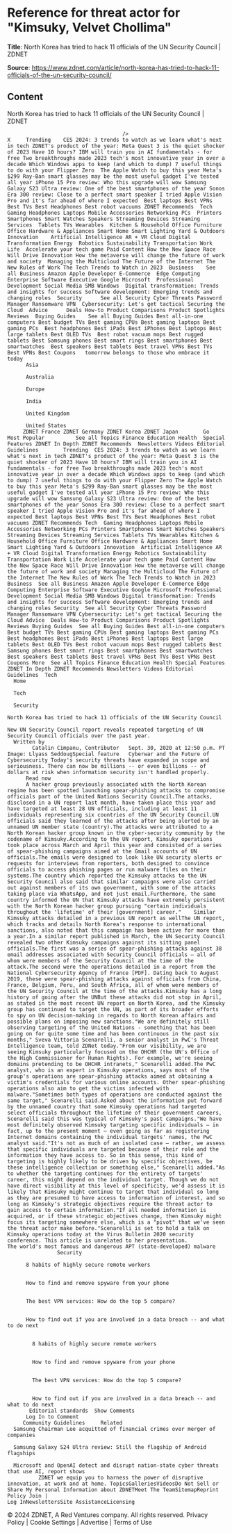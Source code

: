 # Reference for threat actor for "Kimsuky, Velvet Chollima"

**Title**: North Korea has tried to hack 11 officials of the UN Security Council | ZDNET

**Source**: https://www.zdnet.com/article/north-korea-has-tried-to-hack-11-officials-of-the-un-security-council/

## Content




North Korea has tried to hack 11 officials of the UN Security Council | ZDNET


                                         />                                                                                                                                                                                                     X     Trending    CES 2024: 3 trends to watch as we learn what's next in tech ZDNET's product of the year: Meta Quest 3 is the quiet shocker of 2023 Have 10 hours? IBM will train you in AI fundamentals - for free Two breakthroughs made 2023 tech's most innovative year in over a decade Which Windows apps to keep (and which to dump) 7 useful things to do with your Flipper Zero  The Apple Watch to buy this year Meta's $299 Ray-Ban smart glasses may be the most useful gadget I've tested all year iPhone 15 Pro review: Who this upgrade will wow Samsung Galaxy S23 Ultra review: One of the best smartphones of the year Sonos Era 300 review: Close to a perfect smart speaker I tried Apple Vision Pro and it's far ahead of where I expected  Best laptops Best VPNs Best TVs Best Headphones Best robot vacuums ZDNET Recommends  Tech    Gaming Headphones Laptops Mobile Accessories Networking PCs  Printers Smartphones Smart Watches Speakers Streaming Devices Streaming Services  Tablets TVs Wearables  Kitchen & Household Office Furniture Office Hardware & Appliances Smart Home Smart Lighting Yard & Outdoors  Innovation    Artificial Intelligence AR + VR Cloud Digital Transformation Energy  Robotics Sustainability Transportation Work Life  Accelerate your tech game Paid Content How the New Space Race Will Drive Innovation How the metaverse will change the future of work and society  Managing the Multicloud The Future of the Internet The New Rules of Work The Tech Trends to Watch in 2023  Business    See all Business Amazon Apple Developer E-Commerce  Edge Computing Enterprise Software Executive Google Microsoft  Professional Development Social Media SMB Windows  Digital transformation: Trends and insights for success Software development: Emerging trends and changing roles  Security      See all Security Cyber Threats Password Manager Ransomware VPN  Cybersecurity: Let's get tactical Securing the Cloud  Advice      Deals How-to Product Comparisons Product Spotlights Reviews  Buying Guides    See all Buying Guides Best all-in-one computers Best budget TVs Best gaming CPUs Best gaming laptops Best gaming PCs  Best headphones Best iPads Best iPhones Best laptops Best large tablets Best OLED TVs  Best robot vacuum mops Best rugged tablets Best Samsung phones Best smart rings Best smartphones Best smartwatches  Best speakers Best tablets Best travel VPNs Best TVs Best VPNs Best Coupons   tomorrow belongs to those who embrace it today       
          Asia
        
          Australia
        
          Europe
        
          India
        
          United Kingdom
        
          United States
         ZDNET France ZDNET Germany ZDNET Korea ZDNET Japan        Go  Most Popular          See all Topics Finance Education Health  Special Features ZDNET In Depth ZDNET Recommends  Newsletters Videos Editorial Guidelines        Trending  CES 2024: 3 trends to watch as we learn what's next in tech ZDNET's product of the year: Meta Quest 3 is the quiet shocker of 2023 Have 10 hours? IBM will train you in AI fundamentals - for free Two breakthroughs made 2023 tech's most innovative year in over a decade Which Windows apps to keep (and which to dump) 7 useful things to do with your Flipper Zero The Apple Watch to buy this year Meta's $299 Ray-Ban smart glasses may be the most useful gadget I've tested all year iPhone 15 Pro review: Who this upgrade will wow Samsung Galaxy S23 Ultra review: One of the best smartphones of the year Sonos Era 300 review: Close to a perfect smart speaker I tried Apple Vision Pro and it's far ahead of where I expected Best laptops Best VPNs Best TVs Best Headphones Best robot vacuums ZDNET Recommends Tech  Gaming Headphones Laptops Mobile Accessories Networking PCs Printers Smartphones Smart Watches Speakers Streaming Devices Streaming Services Tablets TVs Wearables Kitchen & Household Office Furniture Office Hardware & Appliances Smart Home Smart Lighting Yard & Outdoors Innovation  Artificial Intelligence AR + VR Cloud Digital Transformation Energy Robotics Sustainability Transportation Work Life Accelerate your tech game Paid Content How the New Space Race Will Drive Innovation How the metaverse will change the future of work and society Managing the Multicloud The Future of the Internet The New Rules of Work The Tech Trends to Watch in 2023 Business  See all Business Amazon Apple Developer E-Commerce Edge Computing Enterprise Software Executive Google Microsoft Professional Development Social Media SMB Windows Digital transformation: Trends and insights for success Software development: Emerging trends and changing roles Security  See all Security Cyber Threats Password Manager Ransomware VPN Cybersecurity: Let's get tactical Securing the Cloud Advice  Deals How-to Product Comparisons Product Spotlights Reviews Buying Guides  See all Buying Guides Best all-in-one computers Best budget TVs Best gaming CPUs Best gaming laptops Best gaming PCs Best headphones Best iPads Best iPhones Best laptops Best large tablets Best OLED TVs Best robot vacuum mops Best rugged tablets Best Samsung phones Best smart rings Best smartphones Best smartwatches Best speakers Best tablets Best travel VPNs Best TVs Best VPNs Best Coupons More  See all Topics Finance Education Health Special Features ZDNET In Depth ZDNET Recommends Newsletters Videos Editorial Guidelines  Tech     
      Home
    
      Tech
    
      Security
      
    North Korea has tried to hack 11 officials of the UN Security Council
   
    New UN Security Council report reveals repeated targeting of UN Security Council officials over the past year.
      Written by 
            Catalin Cimpanu, Contributor   Sept. 30, 2020 at 12:50 p.m. PT                           Image: Llyass SeddougSpecial feature   Cyberwar and the Future of Cybersecurity Today's security threats have expanded in scope and seriousness. There can now be millions -- or even billions -- of dollars at risk when information security isn't handled properly. 
          Read now
          A hacker group previously associated with the North Korean regime has been spotted launching spear-phishing attacks to compromise officials part of the United Nations Security Council.The attacks, disclosed in a UN report last month, have taken place this year and have targeted at least 28 UN officials, including at least 11 individuals representing six countries of the UN Security Council.UN officials said they learned of the attacks after being alerted by an unnamed UN member state (country).The attacks were attributed to a North Korean hacker group known in the cyber-security community by the codename of Kimsuky.According to the UN report, Kimsuky operations took place across March and April this year and consisted of a series of spear-phishing campaigns aimed at the Gmail accounts of UN officials.The emails were designed to look like UN security alerts or requests for interviews from reporters, both designed to convince officials to access phishing pages or run malware files on their systems.The country which reported the Kimsuky attacks to the UN Security Council also said that similar campaigns were also carried out against members of its own government, with some of the attacks taking place via WhatsApp, and not just email.Furthermore, the same country informed the UN that Kimsuky attacks have extremely persistent with the North Korean hacker group pursuing "certain individuals throughout the 'lifetime' of their [government] career."    Similar Kimsuky attacks detailed in a previous UN report as wellThe UN report, which tracks and details North Korea's response to international sanctions, also noted that this campaign has been active for more than a year.In a similar report published in March, the UN Security Council revealed two other Kimsuky campaigns against its sitting panel officials.The first was a series of spear-phishing attacks against 38 email addresses associated with Security Council officials — all of whom were members of the Security Council at the time of the attack.The second were the operations detailed in a report from the National Cybersecurity Agency of France [PDF]. Dating back to August 2019, these were spear-phishing attacks against officials from China, France, Belgium, Peru, and South Africa, all of whom were members of the UN Security Council at the time of the attacks.Kimsuky has a long history of going after the UNBut these attacks did not stop in April, as stated in the most recent UN report on North Korea, and the Kimsuky group has continued to target the UN, as part of its broader efforts to spy on UN decision-making in regards to North Korean affairs and possible plans on imposing new sanctions."We are definitely still observing targeting of the United Nations - something that has been going on for quite some time and has been continuous in the past six months," Sveva Vittoria Scenarelli, a senior analyst in PwC's Threat Intelligence team, told ZDNet today."From our visibility, we are seeing Kimsuky particularly focused on the OHCHR (the UN's Office of the High Commissioner for Human Rights). For example, we're seeing domains pretending to be OHCHR intranets," Scenarelli added.The PwC analyst, who is an expert in Kimsuky operations, says most of the group's operations are spear-phishing attacks aimed at obtaining a victim's credentials for various online accounts. Other spear-phishing operations also aim to get the victims infected with malware."Sometimes both types of operations are conducted against the same target," Scenarelli said.Asked about the information put forward by the unnamed country that some Kimsuky operations had targeted select officials throughout the lifetime of their government careers, Scenarelli said this was typical of Kimsuky's past campaigns."We have most definitely observed Kimsuky targeting specific individuals — in fact, up to the present moment — even going as far as registering Internet domains containing the individual targets' names, the PwC analyst said."It's not as much of an isolated case — rather, we assess that specific individuals are targeted because of their role and the information they have access to. So in this sense, this kind of targeting is highly likely to be driven by specific objectives, be these intelligence collection or something else," Scenarelli added."As to whether the targeting continues for the entirety of targets' career, this might depend on the individual target. Though we do not have direct visibility at this level of specificity, we'd assess it is likely that Kimsuky might continue to target that individual so long as they are presumed to have access to information of interest, and so long as Kimsuky's strategic objectives require the threat actor to gain access to certain information."If all needed information is acquired, or if these strategic objectives change, then Kimsuky might focus its targeting somewhere else, which is a "pivot" that we've seen the threat actor make before."Scenarelli is set to hold a talk on Kimsuky operations today at the Virus Bulletin 2020 security conference. This article is unrelated to her presentation.
    The world's most famous and dangerous APT (state-developed) malware
                    Security    

          8 habits of highly secure remote workers
         

          How to find and remove spyware from your phone
         

          The best VPN services: How do the top 5 compare?
         

          How to find out if you are involved in a data breach -- and what to do next
            

            8 habits of highly secure remote workers
           

            How to find and remove spyware from your phone
           

            The best VPN services: How do the top 5 compare?
           

            How to find out if you are involved in a data breach -- and what to do next
           Editorial standards  Show Comments  
          Log In to Comment
         Community Guidelines     Related   
      Samsung Chairman Lee acquitted of financial crimes over merger of companies
      
      Samsung Galaxy S24 Ultra review: Still the flagship of Android flagships
      
      Microsoft and OpenAI detect and disrupt nation-state cyber threats that use AI, report shows
              ZDNET we equip you to harness the power of disruptive innovation, at work and at home. TopicsGalleriesVideosDo Not Sell or Share My Personal Information about ZDNETMeet The TeamSitemapReprint Policy Join |
    Log InNewslettersSite AssistanceLicensing     
  © 2024 ZDNET, A Red Ventures company. All rights reserved.
 Privacy Policy |
  Cookie Settings |
  Advertise |
  Terms of Use 


